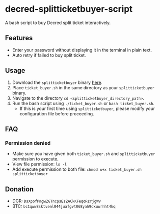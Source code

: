 # decred-splitticketbuyer-script
A bash script to buy Decred split ticket interactively.

## Features
* Enter your password without displaying it in the terminal in plain text.
* Auto retry if failed to buy split ticket.

## Usage
1. Download the `splitticketbuyer` binary [here](https://github.com/matheusd/dcr-split-ticket-matcher/releases).
2. Place `ticket_buyer.sh` in the same directory as your `splitticketbuyer` binary.
3. Navigate to the directory `cd <splitticketbuyer_directory_path>`.
4. Run the bash script using `./ticket_buyer.sh` or `bash ticket_buyer.sh`.
    * If this is your first time using `splitticketbuyer`, please modify your configuration file before proceeding.

## FAQ

### Permission denied
* Make sure you have given both `ticket_buyer.sh` and `splitticketbuyer` permission to execute.
* View file permission: `ls -l`
* Add execute permission to both file: `chmod u+x ticket_buyer.sh splitticketbuyer`

## Donation

* DCR: `DsXpofPmgwZGTncpsEzZACkKFeqoRzYjgWv`
* BTC: `bc1qww8sktvenl044juafgvt068yah9dxuwrhht4kq`